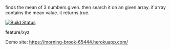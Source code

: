 finds the mean of 3 numbers given. then search it on an given array. if array contains the mean value. it returns true.

[![Build Status](https://travis-ci.com/Lihem/FirstWebApp.svg?branch=main)](https://travis-ci.com/Lihem/FirstWebApp)

feature/xyz

Demo site: https://morning-brook-65444.herokuapp.com/